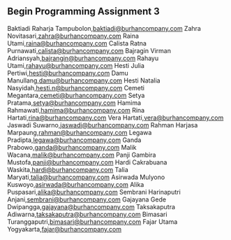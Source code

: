 ## Begin Programming Assignment 3

Baktiadi Raharja Tampubolon,baktiadi@burhancompany.com
Zahra Novitasari,zahra@burhancompany.com
Raina Utami,raina@burhancompany.com
Calista Ratna Purnawati,calista@burhancompany.com
Bajragin Virman Adriansyah,bajrangin@burhancompany.com
Rahayu Utami,rahayu@burhancompany.com
Hesti Julia Pertiwi,hesti@burhancompany.com
Damu Manullang,damu@burhancompany.com
Hesti Natalia Nasyidah,hesti.n@burhancompany.com
Cemeti Megantara,cemeti@burhancompany.com
Setya Pratama,setya@burhancompany.com
Hamima Rahmawati,hamima@burhancompany.com
Rina Hartati,rina@burhancompany.com
Vera Hartati,vera@burhancompany.com
Jaswadi Suwarno,jaswadi@burhancompany.com
Rahman Harjasa Marpaung,rahman@burhancompany.com
Legawa Pradipta,legawa@burhancompany.com
Ganda Prabowo,ganda@burhancompany.com
Malik Wacana,malik@burhancompany.com
Panji Gambira Mustofa,panji@burhancompany.com
Hardi Cakrabuana Waskita,hardi@burhancompany.com
Talia Maryati,talia@burhancompany.com
Asirwada Mulyono Kuswoyo,asirwada@burhancompany.com
Alika Puspasari,alika@burhancompany.com
Sembrani Harinaputri Anjani,sembrani@burhancompany.com
Gajayana Gede Dwipangga,gajayana@burhancompany.com
Taksakaputra Adiwarna,taksakaputra@burhancompany.com
Bimasari Turanggaputri,bimasari@burhancompany.com
Fajar Utama Yogyakarta,fajar@burhancompany.com
